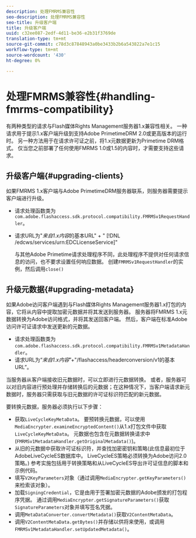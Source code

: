 ```yaml
---
description: 处理FMRMS兼容性
seo-description: 处理FMRMS兼容性
seo-title: 升级客户端
title: 升级客户端
uuid: c32ee087-2edf-4d11-be36-e2b31f3769de
translation-type: tm+mt
source-git-commit: c78d3c87848943a0be3433b2b6a543822a7e1c15
workflow-type: tm+mt
source-wordcount: '430'
ht-degree: 0%

---
```



# 处理FMRMS兼容性{#handling-fmrms-compatibility}

有两种类型的请求与Flash媒体Rights Management服务器1.x兼容性相关。 一种请求用于提示1.x客户端升级到支持Adobe PrimetimeDRM 2.0或更高版本的运行时。 另一种方法用于在请求许可证之前，将1.x元数据更新为Primetime DRM格式。 仅当您之前部署了任何使用FMRMS 1.0或1.5的内容时，才需要支持这些请求。

## 升级客户端{#upgrading-clients}

如果FMRMS 1.x客户端与Adobe PrimetimeDRM服务器联系，则服务器需要提示客户端进行升级。

* 请求处理函数类为`com.adobe.flashaccess.sdk.protocol.compatibility.FMRMSv1RequestHandler`。
* 请求URL为&quot;*来自1.x内容*&#x200B;的基本URL&quot; + &quot; [!DNL /edcws/services/urn:EDCLicenseService]&quot;

   与其他Adobe Primetime请求处理程序不同，此处理程序不提供对任何请求信息的访问，也不要求设置任何响应数据。 创建`FMRMSv1RequestHandler`的实例，然后调用`close()`

## 升级元数据{#upgrading-metadata}

如果Adobe访问客户端遇到与Flash媒体Rights Management服务器1.x打包的内容，它将从内容中提取加密元数据并将其发送到服务器。 服务器将FMRMS 1.x元数据转换为Adobe访问格式，并将其发送回客户端。 然后，客户端在标准Adobe访问许可证请求中发送更新的元数据。

* 请求处理函数类为`com.adobe.flashaccess.sdk.protocol.compatibility.FMRMSv1MetadataHandler`。
* 请求URL为“*来自1.x内容*”+&quot;/flashaccess/headerconversion/v1的基本URL”。

当服务器从客户端接收旧元数据时，可以立即进行元数据转换。 或者，服务器可以对旧内容进行预处理并存储转换后的元数据；在这种情况下，当客户端请求新元数据时，服务器只需获取与旧元数据的许可证标识符匹配的新元数据。

要转换元数据，服务器必须执行以下步骤：

* 获取`LiveCycleKeyMetaData`。 要预转换元数据，可以使用`MediaEncrypter.examineEncryptedContent()`从1.x打包文件中获取`LiveCycleKeyMetaData`。 元数据也包含在元数据转换请求中(`FMRMSv1MetadataHandler.getOriginalMetadata()`)。
* 从旧的元数据中获取许可证标识符，并查找加密密钥和策略(此信息最初位于AdobeLiveCycleES数据库中。 LiveCycleES策略必须转换为Adobe访问2.0策略。) 参考实施包括用于转换策略和从LiveCycleES导出许可证信息的脚本和示例代码。
* 填写`V2KeyParameters`对象（通过调用`MediaEncrypter.getKeyParameters()`来检索该对象）。
* 加载`SigningCredential`，它是由用于签署加密元数据的Adobe颁发的打包程序凭据。 通过调用`MediaEncrypter.getSignatureParameters()`获取`SignatureParameters`对象并填写签名凭据。
* 调用`MetaDataConverter.convertMetadata()`获取`V2ContentMetaData`。
* 调用`V2ContentMetaData.getBytes()`并存储以供将来使用，或调用`FMRMSv1MetadataHandler.setUpdatedMetadata()`。